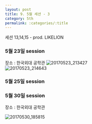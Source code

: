 ```yaml
---
layout: post
title: 9. 5월 세션 - 3
category: 5th
permalink: :categories/:title
---
```


세션 13,14,15 - prod. LIKELION  


### 5월 23일 session

장소 : 한국외대 공학관
![20170523_213427](https://user-images.githubusercontent.com/30469948/99148475-31c2d200-26cb-11eb-822a-d3d961c310f4.jpg)  
![20170523_214643](https://user-images.githubusercontent.com/30469948/99148478-38514980-26cb-11eb-9a5e-357d805a6e15.jpg)  

### 5월 25일 session


### 5월 30일 session

장소 : 한국외대 공학관 

![20170530_185815](https://user-images.githubusercontent.com/30469948/99148479-3ab3a380-26cb-11eb-8fae-ea34cd6027c9.jpg)  
